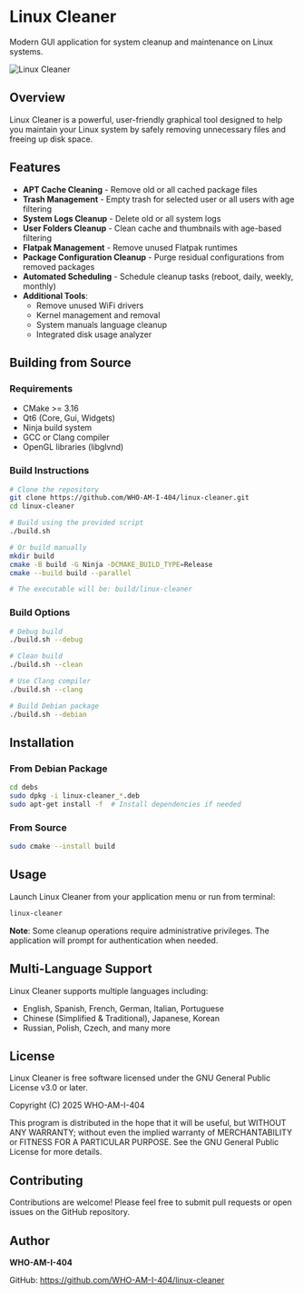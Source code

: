 # Linux Cleaner

Modern GUI application for system cleanup and maintenance on Linux systems.

![Linux Cleaner](https://github.com/WHO-AM-I-404/linux-cleaner/assets/linux-cleaner-screenshot.png)

## Overview

Linux Cleaner is a powerful, user-friendly graphical tool designed to help you maintain your Linux system by safely removing unnecessary files and freeing up disk space.

## Features

- **APT Cache Cleaning** - Remove old or all cached package files
- **Trash Management** - Empty trash for selected user or all users with age filtering
- **System Logs Cleanup** - Delete old or all system logs
- **User Folders Cleanup** - Clean cache and thumbnails with age-based filtering
- **Flatpak Management** - Remove unused Flatpak runtimes
- **Package Configuration Cleanup** - Purge residual configurations from removed packages
- **Automated Scheduling** - Schedule cleanup tasks (reboot, daily, weekly, monthly)
- **Additional Tools**:
  - Remove unused WiFi drivers
  - Kernel management and removal
  - System manuals language cleanup
  - Integrated disk usage analyzer

## Building from Source

### Requirements

- CMake >= 3.16
- Qt6 (Core, Gui, Widgets)
- Ninja build system
- GCC or Clang compiler
- OpenGL libraries (libglvnd)

### Build Instructions

```bash
# Clone the repository
git clone https://github.com/WHO-AM-I-404/linux-cleaner.git
cd linux-cleaner

# Build using the provided script
./build.sh

# Or build manually
mkdir build
cmake -B build -G Ninja -DCMAKE_BUILD_TYPE=Release
cmake --build build --parallel

# The executable will be: build/linux-cleaner
```

### Build Options

```bash
# Debug build
./build.sh --debug

# Clean build
./build.sh --clean

# Use Clang compiler
./build.sh --clang

# Build Debian package
./build.sh --debian
```

## Installation

### From Debian Package

```bash
cd debs
sudo dpkg -i linux-cleaner_*.deb
sudo apt-get install -f  # Install dependencies if needed
```

### From Source

```bash
sudo cmake --install build
```

## Usage

Launch Linux Cleaner from your application menu or run from terminal:

```bash
linux-cleaner
```

**Note**: Some cleanup operations require administrative privileges. The application will prompt for authentication when needed.

## Multi-Language Support

Linux Cleaner supports multiple languages including:
- English, Spanish, French, German, Italian, Portuguese
- Chinese (Simplified & Traditional), Japanese, Korean
- Russian, Polish, Czech, and many more

## License

Linux Cleaner is free software licensed under the GNU General Public License v3.0 or later.

Copyright (C) 2025 WHO-AM-I-404

This program is distributed in the hope that it will be useful, but WITHOUT ANY WARRANTY; without even the implied warranty of MERCHANTABILITY or FITNESS FOR A PARTICULAR PURPOSE. See the GNU General Public License for more details.

## Contributing

Contributions are welcome! Please feel free to submit pull requests or open issues on the GitHub repository.

## Author

**WHO-AM-I-404**

GitHub: https://github.com/WHO-AM-I-404/linux-cleaner

